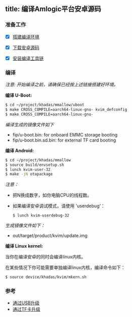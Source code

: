 title: 编译Amlogic平台安卓源码
---

### 准备工作
- [x] [搭建编译环境](http://source.android.com/source/initializing.html)
- [x] [下载安卓源码](/zh-cn/vim1/DownloadAndroidSourceCode.html)
- [x] [安装编译工具链](/zh-cn/vim1/InstallToolchains.html)


### 编译
*注意: 开始编译之前，请确保已经按上述链接搭建好环境。*

**编译 U-Boot:**
```sh
$ cd ~/project/khadas/mmallow/uboot
$ make CROSS_COMPILE=aarch64-linux-gnu- kvim_defconfig
$ make CROSS_COMPILE=aarch64-linux-gnu-
```
*编译生成的镜像文件如下*

* fip/u-boot.bin: for onboard EMMC storage booting
* fip/u-boot.bin.sd.bin: for external TF card booting


**编译 Android:**
```sh
$ cd ~/project/khadas/mmallow
$ source build/envsetup.sh
$ lunch kvim-user-32
$ make -jN otapackage
```
*注意：*

* 把N换成数字，如你电脑CPU的线程数。
* 如果编译安卓调试模式，请使用 'userdebug‘：

	```
	$ lunch kvim-userdebug-32
	```

*生成镜像文件如下：*

* out/target/product/kvim/update.img


**编译 Linux kernel:**

当你在编译安卓的同时会编译linux内核。

在某些情况下你可能需要单独编译linux内核，编译命令如下：
```sh
$ source device/khadas/kvim/mkern.sh
```


### 参考
* [通过USB升级](/zh-cn/vim1/UpgradeViaUSBCable.html)
* [通过TF卡升级](/zh-cn/vim1/UpgradeViaTFBurningCard.html)

